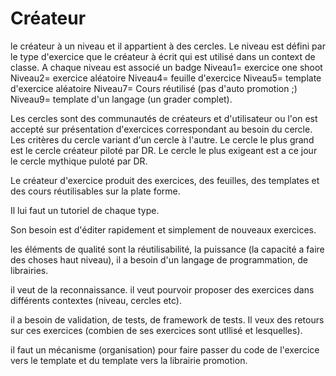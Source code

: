 # Créateur

le créateur à un niveau et il appartient à des cercles.
Le niveau est défini par le type d'exercice que le créateur à écrit qui est utilisé dans un context de classe.
A chaque niveau est associé un badge
Niveau1= exercice one shoot
Niveau2= exercice aléatoire
Niveau4= feuille d'exercice
Niveau5= template d'exercice aléatoire
Niveau7= Cours réutilisé (pas d'auto promotion ;)
Niveau9= template d'un langage (un grader complet).

Les cercles sont des communautés de créateurs et d'utilisateur ou l'on est accepté sur présentation d'exercices correspondant au besoin du cercle. Les critères du cercle variant d'un cercle à l'autre.
Le cercle le plus grand est le cercle créateur piloté par DR. Le cercle le plus exigeant est a ce jour le cercle mythique puloté par DR.

Le créateur d'exercice produit des exercices, des feuilles, des templates et des cours réutilisables sur la plate forme.

Il lui faut un tutoriel de chaque type.

Son besoin est d'éditer rapidement et simplement de nouveaux exercices.

les éléments de qualité sont la réutilisabilité, la puissance (la capacité a faire des choses haut niveau), il a besoin d'un langage de programmation, de librairies.

il veut de la reconnaissance.
il veut pourvoir proposer des exercices dans différents contextes (niveau, cercles etc).

il a besoin de validation, de tests, de framework de tests. Il veux des retours sur ces exercices (combien de ses exercices sont utllisé et lesquelles).

il faut un mécanisme (organisation) pour faire passer du code de l'exercice vers le template et du template vers la librairie promotion.

